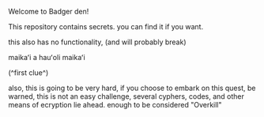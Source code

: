 Welcome to Badger den!

This repository contains secrets. you can find it if you want.

this also has no functionality, (and will probably break)

maikaʻi a hauʻoli maikaʻi

(^first clue^)

also, this is going to be very hard, if you choose to embark on this quest, be warned, this is not an easy challenge, several cyphers, codes, and other means of ecryption lie ahead. enough to be considered "Overkill"
